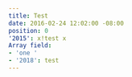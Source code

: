 ```yaml
---
title: Test
date: 2016-02-24 12:02:00 -08:00
position: 0
'2015': x!test x
Array field:
- 'one '
- '2018': test
---
```


